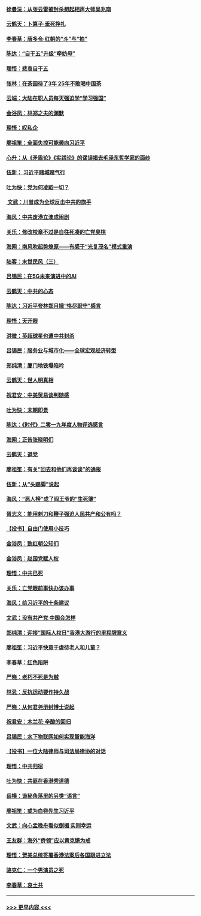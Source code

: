 #### [徐曼沅：从张云雷被封杀想起相声大师吴兆南](../pages/nsc993/n11741816.md?t=12241733) 
#### [云鹤天：卜算子‧垂死挣扎](../pages/nsc993/n11739956.md?t=12241733) 
#### [李春草：唐多令‧红朝的“斗”与“拍”](../pages/nsc993/n11739830.md?t=12241733) 
#### [陈达：“自干五”升级“牵妨母”](../pages/nsc993/n11739724.md?t=12241733) 
#### [理悟：悲哀自干五](../pages/nsc993/n11739547.md?t=12241733) 
#### [张林：在茶园待了3年 25年不敢喝中国茶](../pages/nsc993/n11739240.md?t=12241733) 
#### [云端：大陆在职人员每天强迫学“学习强国”](../pages/nsc993/n11738735.md?t=12241733) 
#### [金浴凤：林郑之夫的渊默](../pages/nsc993/n11737735.md?t=12241733) 
#### [理悟：叹私企](../pages/nsc993/n11737715.md?t=12241733) 
#### [廖祖笙：全面失控可能袭向习近平](../pages/nsc993/n11737704.md?t=12241733) 
#### [心升：从《矛盾论》《实践论》的谬误揭去毛泽东哲学家的面纱](../pages/nsc993/n11736962.md?t=12241733) 
#### [伍新： 习近平赌城赌气行](../pages/nsc993/n11736929.md?t=12241733) 
#### [吐为快：党为何凌蹈一切？](../pages/nsc993/n11736915.md?t=12241733) 
#### [ 文武：川普成为全球反击中共的旗手](../pages/nsc993/n11736882.md?t=12241733) 
#### [海风：中共废港立澳成闹剧](../pages/nsc993/n11735857.md?t=12241733) 
#### [关乐：修改校章不过是自往死凑的亡党臭棋](../pages/nsc993/n11735097.md?t=12241733) 
#### [海网：南风吹起势燎原——有感于“光复茂名”模式重演](../pages/nsc993/n11732308.md?t=12241733) 
#### [陆客：末世民风（三）](../pages/nsc993/n11732211.md?t=12241733) 
#### [吕锡民：在5G未来演进中的AI](../pages/nsc993/n11730010.md?t=12241733) 
#### [云鹤天：中共的心态](../pages/nsc993/n11729906.md?t=12241733) 
#### [陈达：习近平夸林郑月娥“恪尽职守”感言](../pages/nsc993/n11729881.md?t=12241733) 
#### [理悟：天开眼](../pages/nsc993/n11729699.md?t=12241733) 
#### [洪微：英超球星也遭中共封杀](../pages/nsc993/n11727243.md?t=12241733) 
#### [吕锡民：服务业与城市化——全球宏观经济转型](../pages/nsc993/n11725845.md?t=12241733) 
#### [郑纯清：厦门地铁塌陷吟](../pages/nsc993/n11725813.md?t=12241733) 
#### [云鹤天：世人明真相](../pages/nsc993/n11725621.md?t=12241733) 
#### [祝君安：中美贸易谈判随感](../pages/nsc993/n11725609.md?t=12241733) 
#### [吐为快：末朝即景](../pages/nsc993/n11723365.md?t=12241733) 
#### [陈达：《时代》二零一九年度人物评选感言](../pages/nsc993/n11723337.md?t=12241733) 
#### [海网：正告张晓明们](../pages/nsc993/n11723228.md?t=12241733) 
#### [云鹤天：退党](../pages/nsc993/n11723056.md?t=12241733) 
#### [廖祖笙：有关“回去和他们再谈谈”的通报](../pages/nsc993/n11722442.md?t=12241733) 
#### [伍新：从“头踢脚”说起](../pages/nsc993/n11722429.md?t=12241733) 
#### [海风：“恶人榜”成了阎王爷的“生死簿”](../pages/nsc993/n11722272.md?t=12241733) 
#### [胥志义：能用剌刀和鞭子强迫人民共产和公有吗？](../pages/nsc993/n11720569.md?t=12241733) 
#### [【投书】自由门使用小技巧](../pages/nsc993/n11720180.md?t=12241733) 
#### [金浴凤：致红朝公知们](../pages/nsc993/n11720563.md?t=12241733) 
#### [金浴凤：赵国党赋人权](../pages/nsc993/n11720533.md?t=12241733) 
#### [理悟：中共已死](../pages/nsc993/n11720233.md?t=12241733) 
#### [关乐：亡党眼前事快办该办事](../pages/nsc993/n11719160.md?t=12241733) 
#### [海风：给习近平的十条建议](../pages/nsc993/n11717616.md?t=12241733) 
#### [文武：没有共产党 中国会怎样](../pages/nsc993/n11717584.md?t=12241733) 
#### [郑纯清：迎接“国际人权日”香港大游行的里程牌意义](../pages/nsc993/n11717417.md?t=12241733) 
#### [廖祖笙：习近平快意于虐待老人和儿童？](../pages/nsc993/n11715313.md?t=12241733) 
#### [李春草：红色陷阱](../pages/nsc993/n11715029.md?t=12241733) 
#### [严晓：老朽不死是为贼](../pages/nsc993/n11712910.md?t=12241733) 
#### [林忌：反抗运动要作持久战](../pages/nsc993/n11712623.md?t=12241733) 
#### [严晓：从何君尧册封博士说起](../pages/nsc993/n11712465.md?t=12241733) 
#### [祝君安：木兰花·辛酸的回归](../pages/nsc993/n11712381.md?t=12241733) 
#### [吕锡民：水下物联网如何实现智能海洋](../pages/nsc993/n11711158.md?t=12241733) 
#### [【投书】一位大陆律师与司法局律协的对话](../pages/nsc993/n11709675.md?t=12241733) 
#### [理悟：中共归宿](../pages/nsc993/n11710059.md?t=12241733) 
#### [吐为快：共匪在香港秀道德](../pages/nsc993/n11709979.md?t=12241733) 
#### [岳横：诡秘角落里的另类“语言”](../pages/nsc993/n11709792.md?t=12241733) 
#### [廖祖笙：或为白卷先生习近平](../pages/nsc993/n11708330.md?t=12241733) 
#### [文武：向心孟晚舟看似倒楣 实则幸运](../pages/nsc993/n11708236.md?t=12241733) 
#### [王友群：海外“侨领”应以黄克锵为戒](../pages/nsc993/n11706176.md?t=12241733) 
#### [理悟：贺美总统签署香港法案后各国跟进立法](../pages/nsc993/n11706853.md?t=12241733) 
#### [骆克仁：一个男演员之死](../pages/nsc993/n11706677.md?t=12241733) 
#### [李春草：哀土共](../pages/nsc993/n11706255.md?t=12241733) 

----
#### [ >>> 更早内容 <<< ](../indexes/nsc993-earlier.md)
